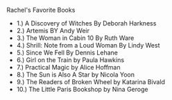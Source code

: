 Rachel's Favorite Books 
- 1.) A Discovery of Witches By Deborah Harkness
- 2.) Artemis BY Andy Weir
- 3.) The Woman in Cabin 10 By Ruth Ware
- 4.) Shrill: Note from a Loud Woman By Lindy West 
- 5.) Since We Fell By Dennis Lehane
- 6.) Girl on the Train by Paula Hawkins 
- 7.) Practical Magic by Alice Hoffman 
- 8.) The Sun is Also A Star by Nicola Yoon 
- 9.) The Readers of Broken Wheel by  Katarina Bivald
- 10.) The Little Paris Bookshop by Nina Geroge 

